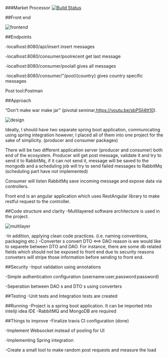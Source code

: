 ###Market Processor [![Build Status](https://travis-ci.org/eldemcan/markettsp.svg?branch=master)](https://travis-ci.org/eldemcan/markettsp)


##Front end 

![frontend](https://github.com/eldemcan/markettsp/blob/master/img/frontend.png)

##Endpoints

-localhost:8080/api/insert insert messages

-localhost:8080/consumer/poolrecent get last message

-localhost:8080/consumer/poolall gives all messages

-localhost:8080/consumer/"/pool/{country} gives country specific messages


Post tool:Postman

##Approach 

"Don't make war make jar" (pivotal seminar,https://youtu.be/sbPSjI4tt10).

![design](https://github.com/eldemcan/markettsp/blob/master/img/design.png)

Ideally, I should have two separate spring boot application, communicating using spring integration however, I placed all of them into one project for the sake of simplicity. (producer and consumer packages)

There will be two different application server (producer and consumer) both end of the ecosystem. Producer will get post message, validate it and try to send it to RabbitMq, if it can not send it, message will be saved to the mongodb and a scheduling job will try to send failed messages to RabbitMq (scheduling part have not implemented)

Consumer will listen RabbitMq save incoming message and expose data via controllers.

Front end is an angular application which uses RestAngular library to make restful request to the controller.


##Code structure and clarity
-Multilayered software architecture is used in the project.

![multilayer](https://github.com/eldemcan/markettsp/blob/master/img/multilayer.png)

-In addition, applying clean code practices. (i.e. naming conventions, packaging etc.)
-Converter s convert DTO <==> DAO reason is we would like to separete between DTO and DAO. For instance, there are some db related fields which should not be exposed to front end due to security reasons conveters will stripe those information before sending to front end.

##Security
-Input validation using annotations

-Simple authentication configuration (username:user,password:password)

-Seperation between DAO s and DTO s using converters


##Testing 
-Unit tests and Integration tests are created

##Running
-Project is a spring boot application. It can be imported into inteliji idea IDE
-RabbitMQ and MongoDB are required


##Things to improve
-Finalize travis CI configuration (done)

-Implement Websocket instead of pooling for UI

-Implementing Spring integration

-Create a small tool to make random post requests and measure the load


